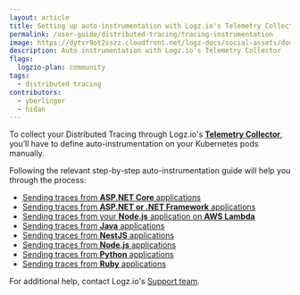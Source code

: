 ```yaml
---
layout: article
title: Setting up auto-instrumentation with Logz.io's Telemetry Collector
permalink: /user-guide/distributed-tracing/tracing-instrumentation
image: https://dytvr9ot2sszz.cloudfront.net/logz-docs/social-assets/docs-social.jpg
description: Auto instrumentation with Logz.io's Telemetry Collector
flags:
  logzio-plan: community
tags:
  - distributed tracing
contributors:
  - yberlinger
  - hidan
---
```


To collect your Distributed Tracing through Logz.io's **[Telemetry Collector](/user-guide/log-shipping/telemetry-collector.html)**, you’ll have to define auto-instrumentation on your Kubernetes pods manually.

Following the relevant step-by-step auto-instrumentation guide will help you through the process:


* [Sending traces from **ASP.NET Core** applications](https://docs.logz.io/shipping/tracing-sources/dotnet-otel-auto.html#kubernetes)
* [Sending traces from **ASP.NET or .NET Framework** applications](https://docs.logz.io/shipping/tracing-sources/dotnet-framework-otel-auto.html#kubernetes)
* [Sending traces from your **Node.js** application on **AWS Lambda**](https://docs.logz.io/shipping/tracing-sources/opentelemetry-nodejs-lambda.html)
* [Sending traces from **Java** applications](https://docs.logz.io/shipping/tracing-sources/java-otel-auto.html#kubernetes)
* [Sending traces from **NestJS** applications](https://docs.logz.io/shipping/tracing-sources/nestjs-otel-auto.html#kubernetes)
* [Sending traces from **Node.js** applications](https://docs.logz.io/shipping/tracing-sources/nodejs-otel-auto.html#kubernetes)
* [Sending traces from **Python** applications](https://docs.logz.io/shipping/tracing-sources/python-otel-auto.html#kubernetes)
* [Sending traces from **Ruby** applications](https://docs.logz.io/shipping/tracing-sources/ruby-otel-auto.html#kubernetes)

For additional help, contact Logz.io's [Support team](mailto:help@logz.io).